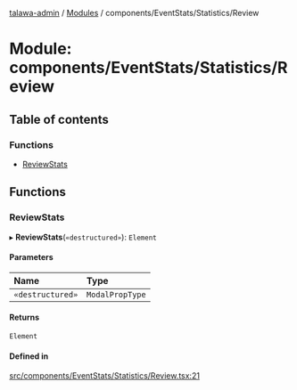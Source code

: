 [talawa-admin](../README.md) / [Modules](../modules.md) / components/EventStats/Statistics/Review

# Module: components/EventStats/Statistics/Review

## Table of contents

### Functions

- [ReviewStats](components_EventStats_Statistics_Review.md#reviewstats)

## Functions

### ReviewStats

▸ **ReviewStats**(`«destructured»`): `Element`

#### Parameters

| Name | Type |
| :------ | :------ |
| `«destructured»` | `ModalPropType` |

#### Returns

`Element`

#### Defined in

[src/components/EventStats/Statistics/Review.tsx:21](https://github.com/ice-009/talawa-admin/blob/843d265/src/components/EventStats/Statistics/Review.tsx#L21)
